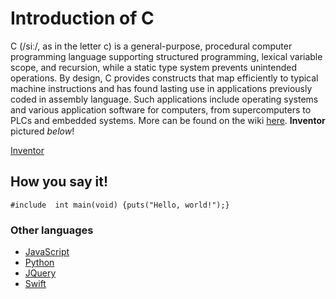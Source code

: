 # Introduction of C
C (/siː/, as in the letter c) is a general-purpose, procedural computer programming language supporting structured programming, lexical variable scope, and recursion, while a static type system prevents unintended operations. By design, C provides constructs that map efficiently to typical machine instructions and has found lasting use in applications previously coded in assembly language. Such applications include operating systems and various application software for computers, from supercomputers to PLCs and embedded systems. More can be found on the wiki [here](https://en.wikipedia.org/wiki/C_(programming_language)).  **Inventor** pictured *below*!

[Inventor](https://en.wikipedia.org/wiki/Dennis_Ritchie#/media/File:Dennis_Ritchie_2011.jpg)

## How you say it!
`#include 
 int main(void) {puts("Hello, world!");}`

### Other languages
- [JavaScript](https://github.com/abswd2/Final-Project-Musser-1000/blob/master/JavaScript)
- [Python](https://github.com/abswd2/Final-Project-Musser-1000/blob/master/Python.md)
- [JQuery](https://github.com/abswd2/Final-Project-Musser-1000/blob/master/JQuery.md)
- [Swift](https://github.com/abswd2/Final-Project-Musser-1000/blob/master/Swift.md)
